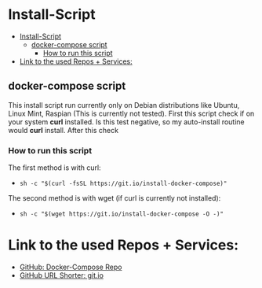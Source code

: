 # Install-Script

- [Install-Script](#install-script)
  - [docker-compose script](#docker-compose-script)
    - [How to run this script](#how-to-run-this-script)
- [Link to the used Repos + Services:](#link-to-the-used-repos--services)

## docker-compose script

This install script run currently only on Debian distributions like Ubuntu, Linux Mint, Raspian (This is currently not tested). First this script check if on your system **curl** installed. Is this test negative, so my auto-install routine would **curl** install. After this check

### How to run this script

The first method is with curl:

- `sh -c "$(curl -fsSL https://git.io/install-docker-compose)"`

The second method is with wget (if curl is currently not installed):

- `sh -c "$(wget https://git.io/install-docker-compose -O -)"`

# Link to the used Repos + Services:

- [GitHub: Docker-Compose Repo](https://github.com/docker/compose/)
- [GitHub URL Shorter: git.io ](https://git.io)

